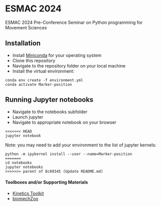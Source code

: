 # ESMAC 2024
ESMAC 2024 Pre-Conference Seminar on Python programming for Movement Sciences

## Installation
- Install [Miniconda](https://docs.anaconda.com/miniconda/) for your operating system 
- Clone this repository
- Navigate to the repository folder on your local machine
- Install the virtual environment:
```
conda env create -f environment.yml
conda activate Marker-position
```

## Running Jupyter notebooks
- Navigate to the notebooks subfolder
- Launch jupyter
- Navigate to appropriate notebook on your browser

```
<<<<<<< HEAD
jupyter notebook
```

Note: you may need to add your environment to the list of jupyter kernels:
```
python -m ipykernel install --user --name=Marker-position
=======
cd notebooks
jupyter notebooks
>>>>>>> parent of 8c69345 (Update README.md)
```

#### Toolboxes and/or Supporting Materials

- [Kinetics Toolkit](https://kineticstoolkit.uqam.ca/doc/index.php)
- [biomechZoo](https://github.com/PhilD001/biomechZoo)

